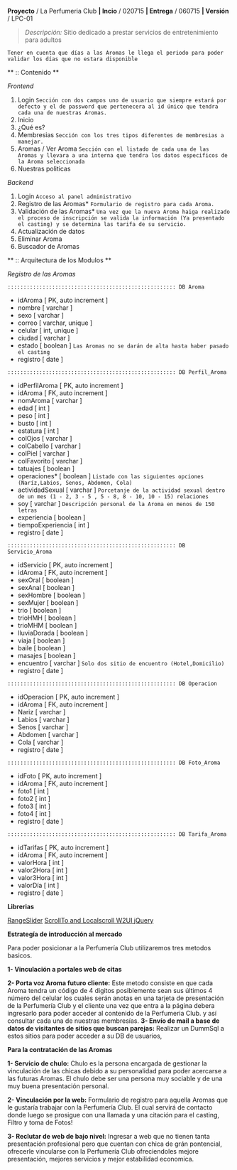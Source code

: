 **Proyecto** / La Perfumeria Club   **| Incio** / 020715 **| Entrega** / 060715 **| Versión** / LPC-01

> *Descripción:*
> Sitio dedicado a prestar servicios de entretenimiento para adultos

`Tener en cuenta que días a las Aromas le llega el periodo para poder validar los días que no estara disponible`

** :: Contenido **

*Frontend*

1. Login
	`Sección con dos campos uno de usuario que siempre estará por defecto y el de password que pertenecera al id único que tendra cada una de nuestras Aromas.`
2. Inicio
3. ¿Qué es?
4. Membresias
	`Sección con los tres tipos diferentes de membresias a manejar.`
5. Aromas
	/ Ver Aroma
	`Sección con el listado de cada una de las Aromas y llevara a una interna que tendra los datos especificos de la Aroma seleccionada`
6. Nuestras politicas

*Backend*

1. Login
	`Acceso al panel administrativo`
2. Registro de las Aromas*
	`Formulario de registro para cada Aroma.`
3. Validación de las Aromas*
	`Una vez que la nueva Aroma haiga realizado el proceso de inscripción se valida la información (Ya presentado el casting) y se determina las tarifa de su servicio.`
4. Actualización de datos
5. Eliminar Aroma
6. Buscador de Aromas


** :: Arquitectura de los Modulos **

*Registro de las Aromas*

 `::::::::::::::::::::::::::::::::::::::::::::::::::::: DB Aroma`  

+ idAroma  [ PK, auto increment ]
+ nombre [ varchar ]
+ sexo [ varchar ]
+ correo [ varchar, unique ]
+ celular [ int, unique ]
+ ciudad  [ varchar ]
+ estado  [ boolean ]
	`Las Aromas no se darán de alta hasta haber pasado el casting`
+ registro  [ date ]

 `::::::::::::::::::::::::::::::::::::::::::::::::::::: DB Perfil_Aroma`    

+ idPerfilAroma  [ PK, auto increment ]
+ idAroma  [ FK, auto increment ]
+ nomAroma [ varchar ]
+ edad [ int ]
+ peso [ int ]
+ busto [ int ]
+ estatura [ int ]
+ colOjos [ varchar ]
+ colCabello [ varchar ]
+ colPiel [ varchar ]
+ colFavorito [ varchar ]
+ tatuajes [ boolean ]
+ operaciones* [ boolean ]
	`Listado con las siguientes opciones (Naríz,Labios, Senos, Abdomen, Cola)`
+ actividadSexual [ varchar ]
	`Porcetanje de la actividad sexual dentro de un mes (1 - 2, 3 - 5 , 5 - 8, 8 - 10, 10 - 15) relaciones`
+ soy [ varchar ]
	`Descripción personal de la Aroma en menos de 150 letras`
+ experiencia [ boolean ]
+ tiempoExperiencia [ int ]
+ registro  [ date ]

 `::::::::::::::::::::::::::::::::::::::::::::::::::::: DB Servicio_Aroma`  

+ idServicio  [ PK, auto increment ]
+ idAroma  [ FK, auto increment ]
+ sexOral [ boolean ]
+ sexAnal [ boolean ]
+ sexHombre [ boolean ]
+ sexMujer [ boolean ]
+ trio [ boolean ]
+ trioHMH [ boolean ]
+ trioMHM [ boolean ]
+ lluviaDorada [ boolean ]
+ viaja [ boolean ]
+ baile [ boolean ]
+ masajes [ boolean ]
+ encuentro [ varchar ]
	`Solo dos sitio de encuentro (Hotel,Domicilio)`
+ registro  [ date ]

 `::::::::::::::::::::::::::::::::::::::::::::::::::::: DB Operacion`  

+ idOperacion  [ PK, auto increment ]
+ idAroma  [ FK, auto increment ]
+ Nariz  [ varchar ]
+ Labios  [ varchar ]
+ Senos  [ varchar ]
+ Abdomen  [ varchar ]
+ Cola  [ varchar ]
+ registro  [ date ]

 `::::::::::::::::::::::::::::::::::::::::::::::::::::: DB Foto_Aroma`  

+ idFoto  [ PK, auto increment ]
+ idAroma  [ FK, auto increment ]
+ foto1 [ int ]
+ foto2 [ int ]
+ foto3 [ int ]
+ foto4 [ int ]
+ registro  [ date ]

 `::::::::::::::::::::::::::::::::::::::::::::::::::::: DB Tarifa_Aroma`  

+ idTarifas  [ PK, auto increment ]
+ idAroma  [ FK, auto increment ]
+ valorHora [ int ]
+ valor2Hora [ int ]
+ valor3Hora [ int ]
+ valorDía [ int ]
+ registro  [ date ]

**Librerias**

[RangeSlider](http://andreruffert.github.io/rangeslider.js/)
[ScrollTo and Localscroll ](http://www.adriantomic.se/development/jquery-localscroll-tutorial/)
[W2UI ](http://w2ui.com/web/docs/form)
[jQuery](https://jquery.com/)

 **Estrategía de introducción al mercado**

 Para poder posicionar a la Perfumería Club utilizaremos tres metodos basicos.

**1- Vinculación a portales web de citas**  

**2- Porta voz Aroma futuro cliente:**
 	Este metodo consiste en que cada Aroma tendra un código de 4 digitos posiblemente sean sus últimos 4 número del celular los cuales serán anotas en una tarjeta de presentación de la Perfumería Club y el cliente una vez que entra a la página debera ingresarlo para poder acceder al contenido de la Perfumeria Club. y así consultar cada una de nuestras membresías.
**3- Envío de mail a base de datos de visitantes de sitios que buscan parejas:**
 	Realizar un DummSql a estos sitios para poder acceder a su DB de usuarios,

**Para la contratación de las Aromas**

**1- Servicio de chulo:**
 	Chulo es la persona encargada de gestionar la vinculación de las chicas debido a su personalidad para poder acercarse a las futuras Aromas.
 	El chulo debe ser una persona muy sociable y de una muy buena presentación personal.

**2- Vinculación por la web:**
 	Formulario de registro para aquella Aromas que le gustaría trabajar con la Perfumería Club. El cual servirá de contacto donde luego se prosigue con una llamada y una citación para el casting, Filtro y toma de Fotos!

**3- Reclutar de web de bajo nivel:**
 	Ingresar a web que no tienen tanta presentación profesional pero que cuentan con chica de grán pontencial, ofrecerle vincularse con la Perfumería Club ofreciendoles mejore presentación, mejores servicios y mejor estabilidad economica.






